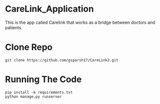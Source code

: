 # CareLink_Application
This is the app called Carelink that works as a bridge between doctors and patients.

# Clone Repo
`git clone https://github.com/gsparsh17/CareLink2.git`

# Running The Code
`pip install -m requirements.txt` <br>
`python manage.py runserver`
